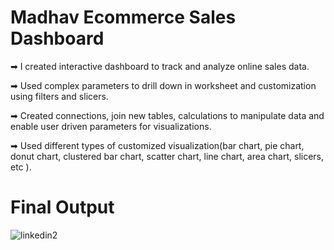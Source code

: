 # Madhav Ecommerce Sales Dashboard

➡ I created interactive dashboard to track and analyze online sales data.

➡ Used complex parameters to drill down in worksheet and customization using filters and slicers.

➡ Created connections, join new tables, calculations to manipulate data and enable user driven parameters for visualizations.

➡ Used different types of customized visualization(bar chart, pie chart, donut chart, clustered bar chart, scatter chart, line chart, area chart, slicers, etc ).

# Final Output

![linkedin2](https://github.com/Ritikvarshney036/Madhav_sales_dashboard/assets/136314488/d815d9bc-73f3-43fc-9dc6-2642eadb7dc1)
